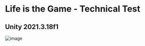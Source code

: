 # Life is the Game - Technical Test
## Unity 2021.3.18f1

![image](https://user-images.githubusercontent.com/62672738/220065989-2865fbb9-7150-4f33-b338-f90db7f62ad4.png)
